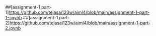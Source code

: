 ##[assignment-1 part-1]https://github.com/tejasai123w/aiml4/blob/main/assignment-1-part-1-.ipynb
##[assignment-1 part-2]https://github.com/tejasai123w/aiml4/blob/main/assignment-1-part-2.ipynb
